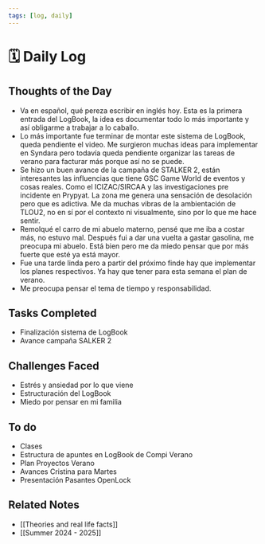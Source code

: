```yaml
---
tags: [log, daily]
---
```


# 🗓️ Daily Log 
## Thoughts of the Day
- Va en español, qué pereza escribir en inglés hoy. Esta es la primera entrada del LogBook, la idea es documentar todo lo más importante y así obligarme a trabajar a lo caballo. 
- Lo más importante fue terminar de montar este sistema de LogBook, queda pendiente el video. Me surgieron muchas ideas para implementar en Syndara pero todavía queda pendiente organizar las tareas de verano para facturar más porque así no se puede.
- Se hizo un buen avance de la campaña de STALKER 2, están interesantes las influencias que tiene GSC Game World de eventos y cosas reales. Como el ICIZAC/SIRCAA y las investigaciones pre incidente en Prypyat. La zona me genera una sensación de desolación pero que es adictiva. Me da muchas vibras de la ambientación de TLOU2, no en sí por el contexto ni visualmente, sino por lo que me hace sentir.
- Remolqué el carro de mi abuelo materno, pensé que me iba a costar más, no estuvo mal. Después fui a dar una vuelta a gastar gasolina, me preocupa mi abuelo. Está bien pero me da miedo pensar que por más fuerte que esté ya está mayor.
- Fue una tarde linda pero a partir del próximo finde hay que implementar los planes respectivos. Ya hay que tener para esta semana el plan de verano.
- Me preocupa pensar el tema de tiempo y responsabilidad.

## Tasks Completed
- Finalización sistema de LogBook
- Avance campaña SALKER 2

## Challenges Faced
- Estrés y ansiedad por lo que viene
- Estructuración del LogBook
- Miedo por pensar en mi familia

## To do
- Clases
- Estructura de apuntes en LogBook de Compi Verano
- Plan Proyectos Verano
- Avances Cristina para Martes
- Presentación Pasantes OpenLock

## Related Notes
- [[Theories and real life facts]]
- [[Summer 2024 - 2025]]